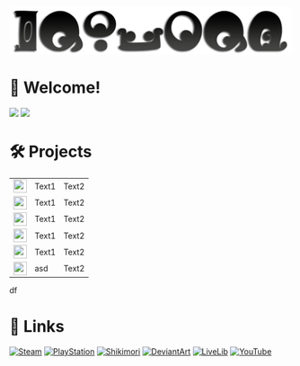 ![](PreviewAlt.png)

# 👋 Welcome!
![](https://github-readme-stats.vercel.app/api?username=GenZmeY&hide_border=true&include_all_commits=true&theme=default&show_icons=true) ![](https://github-readme-stats.vercel.app/api/top-langs/?username=GenZmeY&layout=compact&hide_border=true)

# 🛠 Projects
||||
|-|-|-|
|<img src="https://simpleicons.org/icons/unrealengine.svg" width="24" height="24" align="top">|Text1|Text2|
|<img src="https://simpleicons.org/icons/go.svg" width="24" height="24" align="top">|Text1|Text2|
|<img src="https://simpleicons.org/icons/gnubash.svg" width="24" height="24" align="top">|Text1|Text2|
|<img src="https://simpleicons.org/icons/cplusplus.svg" width="24" height="24" align="top">|Text1|Text2|
|<img src="https://simpleicons.org/icons/ghost.svg" width="24" height="24" align="top">|Text1|Text2|
|<img src="https://simpleicons.org/icons/python.svg" width="24" height="24" align="top">|asd|Text2|


df
# 🔗 Links
[![Steam](https://img.shields.io/static/v1?message=Steam&logo=steam&labelColor=5c5c5c&color=1182c3&logoColor=white&label=%20)](https://steamcommunity.com/id/GenZmeY)
[![PlayStation](https://img.shields.io/static/v1?message=PlayStation&logo=playstation&labelColor=gray&color=blue&logoColor=white&label=%20)](https://my.playstation.com/profile/GenZmeY)
[![Shikimori](https://img.shields.io/static/v1?message=Shikimori&logo=shikimori&labelColor=gray&color=lightgray&logoColor=white&label=%20)](https://shikimori.one/GenZmeY)
[![DeviantArt](https://img.shields.io/static/v1?message=DeviantArt&logo=deviantart&labelColor=5c5c5c&color=00DC96&logoColor=white&label=%20)](https://www.deviantart.com/genzmey/gallery)
[![LiveLib](https://img.shields.io/static/v1?message=LiveLib&logo=libreoffice&labelColor=gray&color=53BDFB&logoColor=white&label=%20)](https://www.livelib.ru/reader/GenZmeY)
[![YouTube](https://img.shields.io/static/v1?message=YouTube&logo=youtube&labelColor=gray&color=red&logoColor=white&label=%20)](https://www.youtube.com/user/GenZmeY)
